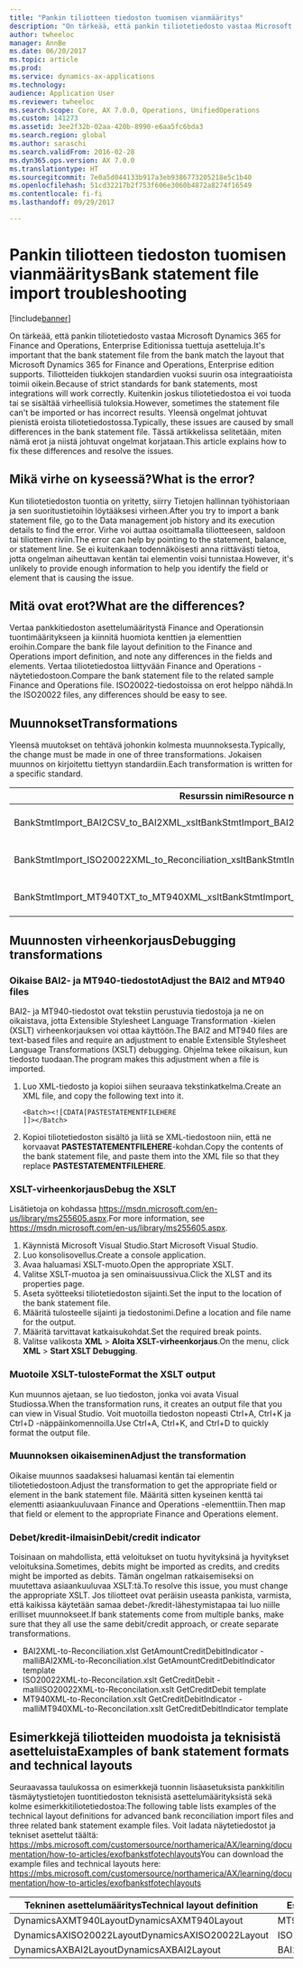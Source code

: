 ```yaml
---
title: "Pankin tiliotteen tiedoston tuomisen vianmääritys"
description: "On tärkeää, että pankin tiliotetiedosto vastaa Microsoft Dynamics 365 for Finance and Operations, Enterprise Editionissa tuettuja asetteluja. Tiliotteiden tiukkojen standardien vuoksi suurin osa integraatioista toimii oikein. Kuitenkin joskus tiliotetiedostoa ei voi tuoda tai se sisältää virheellisiä tuloksia. Yleensä ongelmat johtuvat pienistä eroista tiliotetiedostossa. Tässä artikkelissa selitetään, miten nämä erot ja niistä johtuvat ongelmat korjataan."
author: twheeloc
manager: AnnBe
ms.date: 06/20/2017
ms.topic: article
ms.prod: 
ms.service: dynamics-ax-applications
ms.technology: 
audience: Application User
ms.reviewer: twheeloc
ms.search.scope: Core, AX 7.0.0, Operations, UnifiedOperations
ms.custom: 141273
ms.assetid: 3ee2f32b-02aa-420b-8990-e6aa5fc6bda3
ms.search.region: global
ms.author: saraschi
ms.search.validFrom: 2016-02-28
ms.dyn365.ops.version: AX 7.0.0
ms.translationtype: HT
ms.sourcegitcommit: 7e0a5d044133b917a3eb9386773205218e5c1b40
ms.openlocfilehash: 51cd32217b2f753f606e3060b4872a8274f16549
ms.contentlocale: fi-fi
ms.lasthandoff: 09/29/2017

---
```


# <a name="bank-statement-file-import-troubleshooting"></a><span data-ttu-id="202cb-107">Pankin tiliotteen tiedoston tuomisen vianmääritys</span><span class="sxs-lookup"><span data-stu-id="202cb-107">Bank statement file import troubleshooting</span></span>

[!include[banner](../includes/banner.md)]


<span data-ttu-id="202cb-108">On tärkeää, että pankin tiliotetiedosto vastaa Microsoft Dynamics 365 for Finance and Operations, Enterprise Editionissa tuettuja asetteluja.</span><span class="sxs-lookup"><span data-stu-id="202cb-108">It's important that the bank statement file from the bank match the layout that Microsoft Dynamics 365 for Finance and Operations, Enterprise edition supports.</span></span> <span data-ttu-id="202cb-109">Tiliotteiden tiukkojen standardien vuoksi suurin osa integraatioista toimii oikein.</span><span class="sxs-lookup"><span data-stu-id="202cb-109">Because of strict standards for bank statements, most integrations will work correctly.</span></span> <span data-ttu-id="202cb-110">Kuitenkin joskus tiliotetiedostoa ei voi tuoda tai se sisältää virheellisiä tuloksia.</span><span class="sxs-lookup"><span data-stu-id="202cb-110">However, sometimes the statement file can't be imported or has incorrect results.</span></span> <span data-ttu-id="202cb-111">Yleensä ongelmat johtuvat pienistä eroista tiliotetiedostossa.</span><span class="sxs-lookup"><span data-stu-id="202cb-111">Typically, these issues are caused by small differences in the bank statement file.</span></span> <span data-ttu-id="202cb-112">Tässä artikkelissa selitetään, miten nämä erot ja niistä johtuvat ongelmat korjataan.</span><span class="sxs-lookup"><span data-stu-id="202cb-112">This article explains how to fix these differences and resolve the issues.</span></span>

<a name="what-is-the-error"></a><span data-ttu-id="202cb-113">Mikä virhe on kyseessä?</span><span class="sxs-lookup"><span data-stu-id="202cb-113">What is the error?</span></span>
------------------

<span data-ttu-id="202cb-114">Kun tiliotetiedoston tuontia on yritetty, siirry Tietojen hallinnan työhistoriaan ja sen suoritustietoihin löytääksesi virheen.</span><span class="sxs-lookup"><span data-stu-id="202cb-114">After you try to import a bank statement file, go to the Data management job history and its execution details to find the error.</span></span> <span data-ttu-id="202cb-115">Virhe voi auttaa osoittamalla tiliotteeseen, saldoon tai tiliotteen riviin.</span><span class="sxs-lookup"><span data-stu-id="202cb-115">The error can help by pointing to the statement, balance, or statement line.</span></span> <span data-ttu-id="202cb-116">Se ei kuitenkaan todennäköisesti anna riittävästi tietoa, jotta ongelman aiheuttavan kentän tai elementin voisi tunnistaa.</span><span class="sxs-lookup"><span data-stu-id="202cb-116">However, it's unlikely to provide enough information to help you identify the field or element that is causing the issue.</span></span>

## <a name="what-are-the-differences"></a><span data-ttu-id="202cb-117">Mitä ovat erot?</span><span class="sxs-lookup"><span data-stu-id="202cb-117">What are the differences?</span></span>
<span data-ttu-id="202cb-118">Vertaa pankkitiedoston asettelumääritystä Finance and Operationsin tuontimääritykseen ja kiinnitä huomiota kenttien ja elementtien eroihin.</span><span class="sxs-lookup"><span data-stu-id="202cb-118">Compare the bank file layout definition to the Finance and Operations import definition, and note any differences in the fields and elements.</span></span> <span data-ttu-id="202cb-119">Vertaa tiliotetiedostoa liittyvään Finance and Operations -näytetiedostoon.</span><span class="sxs-lookup"><span data-stu-id="202cb-119">Compare the bank statement file to the related sample Finance and Operations file.</span></span> <span data-ttu-id="202cb-120">ISO20022-tiedostoissa on erot helppo nähdä.</span><span class="sxs-lookup"><span data-stu-id="202cb-120">In the ISO20022 files, any differences should be easy to see.</span></span>

## <a name="transformations"></a><span data-ttu-id="202cb-121">Muunnokset</span><span class="sxs-lookup"><span data-stu-id="202cb-121">Transformations</span></span>
<span data-ttu-id="202cb-122">Yleensä muutokset on tehtävä johonkin kolmesta muunnoksesta.</span><span class="sxs-lookup"><span data-stu-id="202cb-122">Typically, the change must be made in one of three transformations.</span></span> <span data-ttu-id="202cb-123">Jokaisen muunnos on kirjoitettu tiettyyn standardiin.</span><span class="sxs-lookup"><span data-stu-id="202cb-123">Each transformation is written for a specific standard.</span></span>

| <span data-ttu-id="202cb-124">Resurssin nimi</span><span class="sxs-lookup"><span data-stu-id="202cb-124">Resource name</span></span>                                         | <span data-ttu-id="202cb-125">Tiedostonimi</span><span class="sxs-lookup"><span data-stu-id="202cb-125">File name</span></span>                          |
|-------------------------------------------------------|------------------------------------|
| <span data-ttu-id="202cb-126">BankStmtImport\_BAI2CSV\_to\_BAI2XML\_xslt</span><span class="sxs-lookup"><span data-stu-id="202cb-126">BankStmtImport\_BAI2CSV\_to\_BAI2XML\_xslt</span></span>            | <span data-ttu-id="202cb-127">BAI2CSV-to-BAI2XML.xslt</span><span class="sxs-lookup"><span data-stu-id="202cb-127">BAI2CSV-to-BAI2XML.xslt</span></span>            |
| <span data-ttu-id="202cb-128">BankStmtImport\_ISO20022XML\_to\_Reconciliation\_xslt</span><span class="sxs-lookup"><span data-stu-id="202cb-128">BankStmtImport\_ISO20022XML\_to\_Reconciliation\_xslt</span></span> | <span data-ttu-id="202cb-129">ISO20022XML-to-Reconciliation.xslt</span><span class="sxs-lookup"><span data-stu-id="202cb-129">ISO20022XML-to-Reconciliation.xslt</span></span> |
| <span data-ttu-id="202cb-130">BankStmtImport\_MT940TXT\_to\_MT940XML\_xslt</span><span class="sxs-lookup"><span data-stu-id="202cb-130">BankStmtImport\_MT940TXT\_to\_MT940XML\_xslt</span></span>          | <span data-ttu-id="202cb-131">MT940TXT-to-MT940XML.xslt</span><span class="sxs-lookup"><span data-stu-id="202cb-131">MT940TXT-to-MT940XML.xslt</span></span>          |

## <a name="debugging-transformations"></a><span data-ttu-id="202cb-132">Muunnosten virheenkorjaus</span><span class="sxs-lookup"><span data-stu-id="202cb-132">Debugging transformations</span></span>
### <a name="adjust-the-bai2-and-mt940-files"></a><span data-ttu-id="202cb-133">Oikaise BAI2- ja MT940-tiedostot</span><span class="sxs-lookup"><span data-stu-id="202cb-133">Adjust the BAI2 and MT940 files</span></span>

<span data-ttu-id="202cb-134">BAI2- ja MT940-tiedostot ovat tekstiin perustuvia tiedostoja ja ne on oikaistava, jotta Extensible Stylesheet Language Transformation -kielen (XSLT) virheenkorjauksen voi ottaa käyttöön.</span><span class="sxs-lookup"><span data-stu-id="202cb-134">The BAI2 and MT940 files are text-based files and require an adjustment to enable Extensible Stylesheet Language Transformations (XSLT) debugging.</span></span> <span data-ttu-id="202cb-135">Ohjelma tekee oikaisun, kun tiedosto tuodaan.</span><span class="sxs-lookup"><span data-stu-id="202cb-135">The program makes this adjustment when a file is imported.</span></span>

1.  <span data-ttu-id="202cb-136">Luo XML-tiedosto ja kopioi siihen seuraava tekstinkatkelma.</span><span class="sxs-lookup"><span data-stu-id="202cb-136">Create an XML file, and copy the following text into it.</span></span>

        <Batch><![CDATA[PASTESTATEMENTFILEHERE
        ]]></Batch>

2.  <span data-ttu-id="202cb-137">Kopioi tiliotetiedoston sisältö ja liitä se XML-tiedostoon niin, että ne korvaavat **PASTESTATEMENTFILEHERE**-kohdan.</span><span class="sxs-lookup"><span data-stu-id="202cb-137">Copy the contents of the bank statement file, and paste them into the XML file so that they replace **PASTESTATEMENTFILEHERE**.</span></span>

### <a name="debug-the-xslt"></a><span data-ttu-id="202cb-138">XSLT-virheenkorjaus</span><span class="sxs-lookup"><span data-stu-id="202cb-138">Debug the XSLT</span></span>

<span data-ttu-id="202cb-139">Lisätietoja on kohdassa <https://msdn.microsoft.com/en-us/library/ms255605.aspx>.</span><span class="sxs-lookup"><span data-stu-id="202cb-139">For more information, see <https://msdn.microsoft.com/en-us/library/ms255605.aspx>.</span></span>

1.  <span data-ttu-id="202cb-140">Käynnistä Microsoft Visual Studio.</span><span class="sxs-lookup"><span data-stu-id="202cb-140">Start Microsoft Visual Studio.</span></span>
2.  <span data-ttu-id="202cb-141">Luo konsolisovellus.</span><span class="sxs-lookup"><span data-stu-id="202cb-141">Create a console application.</span></span>
3.  <span data-ttu-id="202cb-142">Avaa haluamasi XSLT-muoto.</span><span class="sxs-lookup"><span data-stu-id="202cb-142">Open the appropriate XSLT.</span></span>
4.  <span data-ttu-id="202cb-143">Valitse XSLT-muotoa ja sen ominaisuussivua.</span><span class="sxs-lookup"><span data-stu-id="202cb-143">Click the XLST and its properties page.</span></span>
5.  <span data-ttu-id="202cb-144">Aseta syötteeksi tiliotetiedoston sijainti.</span><span class="sxs-lookup"><span data-stu-id="202cb-144">Set the input to the location of the bank statement file.</span></span>
6.  <span data-ttu-id="202cb-145">Määritä tulosteelle sijainti ja tiedostonimi.</span><span class="sxs-lookup"><span data-stu-id="202cb-145">Define a location and file name for the output.</span></span>
7.  <span data-ttu-id="202cb-146">Määritä tarvittavat katkaisukohdat.</span><span class="sxs-lookup"><span data-stu-id="202cb-146">Set the required break points.</span></span>
8.  <span data-ttu-id="202cb-147">Valitse valikosta **XML** &gt; **Aloita XSLT-virheenkorjaus**.</span><span class="sxs-lookup"><span data-stu-id="202cb-147">On the menu, click **XML** &gt; **Start XSLT Debugging**.</span></span>

### <a name="format-the-xslt-output"></a><span data-ttu-id="202cb-148">Muotoile XSLT-tuloste</span><span class="sxs-lookup"><span data-stu-id="202cb-148">Format the XSLT output</span></span>

<span data-ttu-id="202cb-149">Kun muunnos ajetaan, se luo tiedoston, jonka voi avata Visual Studiossa.</span><span class="sxs-lookup"><span data-stu-id="202cb-149">When the transformation runs, it creates an output file that you can view in Visual Studio.</span></span> <span data-ttu-id="202cb-150">Voit muotoilla tiedoston nopeasti Ctrl+A, Ctrl+K ja Ctrl+D -näppäinkomennoilla.</span><span class="sxs-lookup"><span data-stu-id="202cb-150">Use Ctrl+A, Ctrl+K, and Ctrl+D to quickly format the output file.</span></span>

### <a name="adjust-the-transformation"></a><span data-ttu-id="202cb-151">Muunnoksen oikaiseminen</span><span class="sxs-lookup"><span data-stu-id="202cb-151">Adjust the transformation</span></span>

<span data-ttu-id="202cb-152">Oikaise muunnos saadaksesi haluamasi kentän tai elementin tiliotetiedostoon.</span><span class="sxs-lookup"><span data-stu-id="202cb-152">Adjust the transformation to get the appropriate field or element in the bank statement file.</span></span> <span data-ttu-id="202cb-153">Määritä sitten kyseinen kenttä tai elementti asiaankuuluvaan Finance and Operations -elementtiin.</span><span class="sxs-lookup"><span data-stu-id="202cb-153">Then map that field or element to the appropriate Finance and Operations element.</span></span>

### <a name="debitcredit-indicator"></a><span data-ttu-id="202cb-154">Debet/kredit-ilmaisin</span><span class="sxs-lookup"><span data-stu-id="202cb-154">Debit/credit indicator</span></span>

<span data-ttu-id="202cb-155">Toisinaan on mahdollista, että veloitukset on tuotu hyvityksinä ja hyvitykset veloituksina.</span><span class="sxs-lookup"><span data-stu-id="202cb-155">Sometimes, debits might be imported as credits, and credits might be imported as debits.</span></span> <span data-ttu-id="202cb-156">Tämän ongelman ratkaisemiseksi on muutettava asiaankuuluvaa XSLT:tä.</span><span class="sxs-lookup"><span data-stu-id="202cb-156">To resolve this issue, you must change the appropriate XSLT.</span></span> <span data-ttu-id="202cb-157">Jos tiliotteet ovat peräisin useasta pankista, varmista, että kaikissa käytetään samaa debet-/kredit-lähestymistapaa tai luo niille erilliset muunnokseet.</span><span class="sxs-lookup"><span data-stu-id="202cb-157">If bank statements come from multiple banks, make sure that they all use the same debit/credit approach, or create separate transformations.</span></span>

-   <span data-ttu-id="202cb-158">BAI2XML-to-Reconciliation.xlst GetAmountCreditDebitIndicator -malli</span><span class="sxs-lookup"><span data-stu-id="202cb-158">BAI2XML-to-Reconciliation.xlst GetAmountCreditDebitIndicator template</span></span>
-   <span data-ttu-id="202cb-159">ISO20022XML-to-Reconcilation.xslt GetCreditDebit -malli</span><span class="sxs-lookup"><span data-stu-id="202cb-159">ISO20022XML-to-Reconcilation.xslt GetCreditDebit template</span></span>
-   <span data-ttu-id="202cb-160">MT940XML-to-Reconcilation.xslt GetCreditDebitIndicator -malli</span><span class="sxs-lookup"><span data-stu-id="202cb-160">MT940XML-to-Reconcilation.xslt GetCreditDebitIndicator template</span></span>

## <a name="examples-of-bank-statement-formats-and-technical-layouts"></a><span data-ttu-id="202cb-161">Esimerkkejä tiliotteiden muodoista ja teknisistä asetteluista</span><span class="sxs-lookup"><span data-stu-id="202cb-161">Examples of bank statement formats and technical layouts</span></span>
<span data-ttu-id="202cb-162">Seuraavassa taulukossa on esimerkkejä tuonnin lisäasetuksista pankkitilin täsmäytystietojen tuontitiedoston teknisistä asettelumäärityksistä sekä kolme esimerkkitiliotetiedostoa:</span><span class="sxs-lookup"><span data-stu-id="202cb-162">The following table lists examples of the technical layout definitions for advanced bank reconciliation import files and three related bank statement example files.</span></span> <span data-ttu-id="202cb-163">Voit ladata näytetiedostot ja tekniset asettelut täältä: https://mbs.microsoft.com/customersource/northamerica/AX/learning/documentation/how-to-articles/exofbankstfotechlayouts</span><span class="sxs-lookup"><span data-stu-id="202cb-163">You can download the example files and technical layouts here: https://mbs.microsoft.com/customersource/northamerica/AX/learning/documentation/how-to-articles/exofbankstfotechlayouts</span></span>  


| <span data-ttu-id="202cb-164">Tekninen asettelumääritys</span><span class="sxs-lookup"><span data-stu-id="202cb-164">Technical layout definition</span></span>                             | <span data-ttu-id="202cb-165">Esimerkkitiliotetiedosto</span><span class="sxs-lookup"><span data-stu-id="202cb-165">Bank statement example file</span></span>          |
|---------------------------------------------------------|--------------------------------------|
| <span data-ttu-id="202cb-166">DynamicsAXMT940Layout</span><span class="sxs-lookup"><span data-stu-id="202cb-166">DynamicsAXMT940Layout</span></span>                                   | <span data-ttu-id="202cb-167">MT940StatementExample</span><span class="sxs-lookup"><span data-stu-id="202cb-167">MT940StatementExample</span></span>                |
| <span data-ttu-id="202cb-168">DynamicsAXISO20022Layout</span><span class="sxs-lookup"><span data-stu-id="202cb-168">DynamicsAXISO20022Layout</span></span>                                | <span data-ttu-id="202cb-169">ISO20022StatementExample</span><span class="sxs-lookup"><span data-stu-id="202cb-169">ISO20022StatementExample</span></span>             |
| <span data-ttu-id="202cb-170">DynamicsAXBAI2Layout</span><span class="sxs-lookup"><span data-stu-id="202cb-170">DynamicsAXBAI2Layout</span></span>                                    | <span data-ttu-id="202cb-171">BAI2StatementExample</span><span class="sxs-lookup"><span data-stu-id="202cb-171">BAI2StatementExample</span></span>                 |






